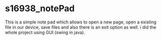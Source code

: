 # s16938_notePad
This is a simple note pad which allows to open a new page, open a existing file in our device, save files and also there is an exit option as well.
i did the whole project using GUI (swing in java).

